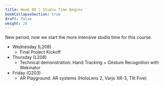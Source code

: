 ```yaml
---
title: Week 08 | Studio Time Begins
bookCollapseSection: true
draft: false
weight: 20
---
```


New period, now we start the more intensive studio time for this course.

- Wednesday (L208)
  - Final Project Kickoff
- Thursday (L208)
  - Technical demonstration: Hand Tracking + Gesture Recognition with Wekinator
- Friday (G203)
  - AR Playground: AR systems (HoloLens 2, Varjo XR-3, Tilt Five)